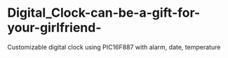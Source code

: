 # Digital_Clock-can-be-a-gift-for-your-girlfriend-
Customizable digital clock using PIC16F887 with alarm, date, temperature
